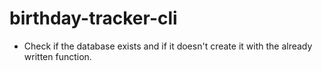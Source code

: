 # birthday-tracker-cli

- Check if the database exists and if it doesn't create it with the already written function.

